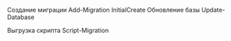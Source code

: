 Создание миграции Add-Migration InitialCreate
Обновление базы Update-Database

Выгрузка скрипта Script-Migration